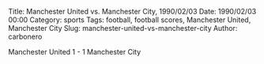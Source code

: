 Title: Manchester United vs. Manchester City, 1990/02/03
Date: 1990/02/03 00:00
Category: sports
Tags: football, football scores, Manchester United, Manchester City
Slug: manchester-united-vs-manchester-city
Author: carbonero


Manchester United 1 - 1 Manchester City
